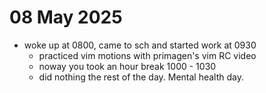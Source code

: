 # 08 May 2025

- woke up at 0800, came to sch and started work at 0930
    - practiced vim motions with primagen's vim RC video
    - noway you took an hour break 1000 - 1030
    - did nothing the rest of the day. Mental health day.


